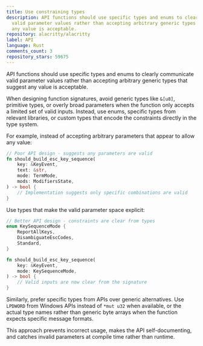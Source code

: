 ```yaml
---
title: Use constraining types
description: API functions should use specific types and enums to clearly communicate
  valid parameter values rather than accepting arbitrary generic types that suggest
  any value is acceptable.
repository: alacritty/alacritty
label: API
language: Rust
comments_count: 3
repository_stars: 59675
---
```


API functions should use specific types and enums to clearly communicate valid parameter values rather than accepting arbitrary generic types that suggest any value is acceptable.

When designing function signatures, avoid generic types like `&[u8]`, primitive types, or overly broad parameters when the function only accepts a limited set of valid inputs. Instead, use enums, specific types from relevant libraries, or custom types that encode the constraints directly in the type system.

For example, instead of accepting arbitrary parameters that appear to allow any value:
```rust
// Poor API design - suggests any parameters are valid
fn should_build_esc_key_sequence(
    key: &KeyEvent,
    text: &str,
    mode: TermMode,
    mods: ModifiersState,
) -> bool {
    // Implementation suggests only specific combinations are valid
}
```

Use types that make the valid parameter space explicit:
```rust
// Better API design - constraints are clear from types
enum KeySequenceMode {
    ReportAllKeys,
    DisambiguateEscCodes,
    Standard,
}

fn should_build_esc_key_sequence(
    key: &KeyEvent,
    mode: KeySequenceMode,
) -> bool {
    // Valid inputs are now clear from the signature
}
```

Similarly, prefer specific types from APIs over generic alternatives. Use `LPDWORD` from Windows APIs instead of `*mut u32` when available, or the actual type names rather than generic byte arrays when the function expects specific message formats.

This approach prevents incorrect usage, makes the API self-documenting, and catches invalid parameters at compile time rather than runtime.